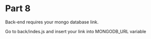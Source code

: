 ﻿# Part 8

Back-end requires your mongo database link.

Go to back/indes.js and insert your link into MONGODB_URL variable
